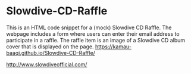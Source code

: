 # Slowdive-CD-Raffle

This is an HTML code snippet for a (mock) Slowdive CD Raffle. The webpage includes a form where users can enter their email address to participate in a raffle. The raffle item is an image of a Slowdive CD album cover that is displayed on the page. 
https://kamau-baaqi.github.io/Slowdive-CD-Raffle/

http://www.slowdiveofficial.com/
